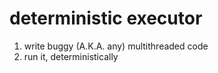 # deterministic executor

1. write buggy (A.K.A. any) multithreaded code
1. run it, deterministically
